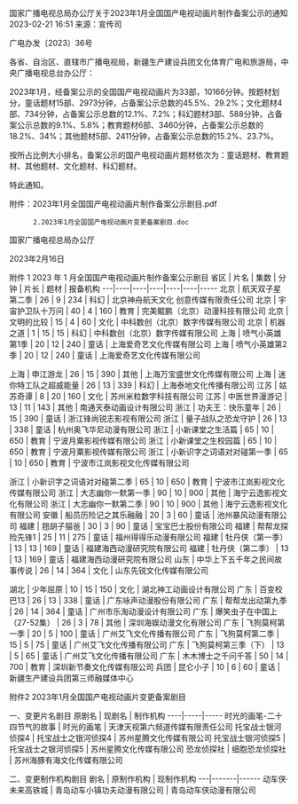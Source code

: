 国家广播电视总局办公厅关于2023年1月全国国产电视动画片制作备案公示的通知
2023-02-21 16:51 	来源：宣传司 	 

广电办发〔2023〕36号

 

各省、自治区、直辖市广播电视局，新疆生产建设兵团文化体育广电和旅游局，中央广播电视总台办公厅：

2023年1月，经备案公示的全国国产电视动画片为33部，10166分钟。按题材划分，童话题材15部、2973分钟，占备案公示总数的45.5%、29.2%；文化题材4部、734分钟，占备案公示总数的12.1%、7.2%；科幻题材3部、588分钟，占备案公示总数的9.1%、5.8%；教育题材6部、3460分钟，占备案公示总数的18.2%、34%；其他题材5部、2411分钟，占备案公示总数的15.2%、23.7%。

按所占比例大小排名，备案公示的国产电视动画片题材依次为：童话题材、教育题材、其他题材、文化题材、科幻题材。

特此通知。

 

附件：2023年1月全国国产电视动画片制作备案公示剧目.pdf

          2.2023年1月全国国产电视动画片变更备案剧目.doc

 

 

 

国家广播电视总局办公厅

2023年2月16日   



 



附件 1
2023 年 1 月全国国产电视动画片制作备案公示剧目
省区 | 片名 | 集数 | 分钟 | 片长 | 题材 | 报备机构
---|----|----|----|----|----|-----
北京 | 航天双子星第二季 | 26 | 9 | 234 | 科幻 | 北京神舟航天文化 创意传媒有限责任公司
北京 | 宇宙护卫队十万问 | 40 | 4 | 160 | 教育 | 完美鲲鹏（北京）动漫科技有限公司
北京 | 文明的比较 | 15 | 4 | 60 | 文化 | 中科数创（北京）数字传媒有限公司
北京 | 机器之道 | 1 | 15 | 15 | 科幻 | 中科数创（北京）数字传媒有限公司
上海 | 喷气小英雄第1季 | 20 | 12 | 240 | 童话 | 上海爱奇艺文化传媒有限公司
上海 | 喷气小英雄第2季 | 20 | 12 | 240 | 童话 | 上海爱奇艺文化传媒有限公司

上海 | 申江游龙 | 26 | 15 | 390 | 其他 | 上海万宝盛世文化传媒有限公司
上海 | 迷你特工队之超威能量 | 26 | 13 | 339 | 科幻 | 上海泰地文化传播有限公司
江苏 | 姑苏奇谭 | 8 | 20 | 160 | 文化 | 苏州米粒数字科技有限公司
江苏 | 中医世界漫游记 | 13 | 11 | 143 | 其他 | 南通天泰动画设计有限公司
浙江 | 功夫王：快乐童年 | 26 | 15 | 390 | 童话 | 浙江锋尚锐志影视有限公司
浙江 | 量子战队之恐龙守护 | 26 | 13 | 338 | 童话 | 杭州奥飞华尼动漫有限公司
浙江 | 小新课堂之生活篇 | 65 | 10 | 650 | 教育 | 宁波月粟影视传媒有限公司
浙江 | 小新课堂之生校园篇 | 65 | 10 | 650 | 教育 | 宁波月粟影视传媒有限公司
浙江 | 小新识字之词语对对碰第一季 | 65 | 10 | 650 | 教育 | 宁波市江岚影视文化传媒有限公司

浙江 | 小新识字之词语对对碰第二季 | 65 | 10 | 650 | 教育 | 宁波市江岚影视文化传媒有限公司
浙江 | 大志幽你一默第一季 | 90 | 10 | 900 | 其他 | 海宁云逸影视文化有限公司
浙江 | 大志幽你一默第二季 | 90 | 10 | 900 | 其他 | 海宁云逸影视文化有限公司
安徽 | 船员历险记之其乐融融 | 20 | 3 | 60 | 童话 | 池州暴风动漫有限公司
福建 | 翘胡子猫爸 | 30 | 3 | 90 | 童话 | 宝宝巴士股份有限公司
福建 | 帮帮龙探险先锋1 | 25 | 11 | 275 | 童话 | 福州得得乐动漫有限公司
福建 | 牡丹侠（第一季） | 13 | 13 | 169 | 童话 | 福建海西动漫研究院有限公司
福建 | 牡丹侠（第二季） | 13 | 13 | 169 | 童话 | 福建海西动漫研究院有限公司
山东 | 中华上下五千年之民间故事传说 | 26 | 14 | 364 | 文化 | 山东先锐文化传媒有限公司

湖北 | 少年屈原 | 10 | 15 | 150 | 文化 | 湖北神工动画设计有限公司
广东 | 百变校巴13 | 26 | 13 | 338 | 童话 | 广东咏声动漫股份有限公司
广东 | 帮帮龙出动第九季 | 26 | 14 | 364 | 童话 | 广州市乐淘动漫设计有限公司
广东 | 爆笑虫子在中国上（27-52集） | 26 | 3 | 78 | 其他 | 深圳海娱动漫文化有限公司
广东 | 飞狗莫柯第一季 | 20 | 5 | 100 | 童话 | 广州艾飞文化传播有限公司
广东 | 飞狗莫柯第二季 | 15 | 5 | 75 | 童话 | 广州艾飞文化传播有限公司
广东 | 飞狗莫柯第三季（下） | 13 | 5 | 65 | 童话 | 广州艾飞文化传播有限公司
广东 | 木木博士之千问千答 | 50 | 14 | 700 | 教育 | 深圳新节奏文化传媒有限公司
兵团 | 昆仑小子 | 10 | 6 | 60 | 童话 | 新疆生产建设兵团第三师融媒体中心


附件2
2023年1月全国国产电视动画片变更备案剧目

一、变更片名剧目
原剧名 | 现剧名 | 制作机构
----|-----|-----
时光的画笔-二十四节气的故事 | 时光的画笔 | 天津天视第六频道传媒有限责任公司
托宝战士银河侦探4 | 托宝战士之银河侦探4 | 苏州星腾文化传媒有限公司
托宝战士银河侦探5 | 托宝战士之银河侦探5 | 苏州星腾文化传媒有限公司
恐龙侦探社 | 细胞恐龙侦探社 | 苏州海豚有海文化传媒有限公司
    
二、变更制作机构剧目
剧名 | 原制作机构 | 现制作机构
---|-------|------
动车侠·未来高铁城 | 青岛动车小镇功夫动漫有限公司 | 青岛动车侠动漫有限公司
